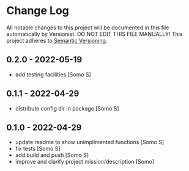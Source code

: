 # Change Log

All notable changes to this project will be documented in this file
automatically by Versionist. DO NOT EDIT THIS FILE MANUALLY!
This project adheres to [Semantic Versioning](http://semver.org/).

## 0.2.0 - 2022-05-19

* add testing facilities [Somo S]

## 0.1.1 - 2022-04-29

* distribute config dir in package [Somo S]

## 0.1.0 - 2022-04-29

* update readme to show unimplimented functions [Somo S]
* fix tests [Somo S]
* add build and push [Somo S]
* improve and clarify project mission/description [Somo]
